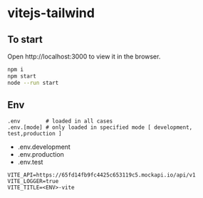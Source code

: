 # vitejs-tailwind

## To start

Open http://localhost:3000 to view it in the browser.

```bash
npm i
npm start
node --run start
```

## Env

```.env
.env        # loaded in all cases
.env.[mode] # only loaded in specified mode [ development, test,production ]
```

 * .env.development
 * .env.production
 * .env.test
 
```env
VITE_API=https://65fd14fb9fc4425c653119c5.mockapi.io/api/v1
VITE_LOGGER=true
VITE_TITLE=<ENV>-vite
```